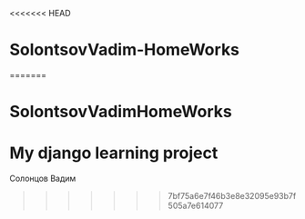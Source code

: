 <<<<<<< HEAD
# SolontsovVadim-HomeWorks
=======
# SolontsovVadimHomeWorks
# My django learning project

Солонцов Вадим
>>>>>>> 7bf75a6e7f46b3e8e32095e93b7f505a7e614077
